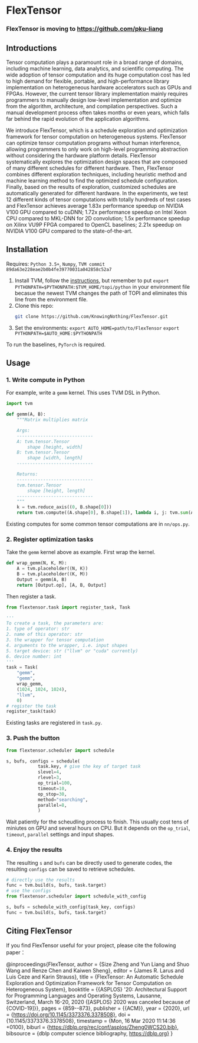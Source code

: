 # FlexTensor

### FlexTensor is moving to https://github.com/pku-liang

## Introductions

Tensor computation plays a paramount role in a broad range
of domains, including machine learning, data analytics, and
scientific computing. The wide adoption of tensor computation
and its huge computation cost has led to high demand
for flexible, portable, and high-performance library implementation
on heterogeneous hardware accelerators such
as GPUs and FPGAs. However, the current tensor library
implementation mainly requires programmers to manually
design low-level implementation and optimize from the algorithm,
architecture, and compilation perspectives. Such
a manual development process often takes months or even
years, which falls far behind the rapid evolution of the application
algorithms.

We introduce FlexTensor, which is a schedule
exploration and optimization framework for tensor computation
on heterogeneous systems. FlexTensor can optimize
tensor computation programs without human interference,
allowing programmers to only work on high-level programming
abstraction without considering the hardware platform
details. FlexTensor systematically explores the optimization
design spaces that are composed of many different schedules
for different hardware. Then, FlexTensor combines different
exploration techniques, including heuristic method and 
machine learning method to find the optimized schedule
configuration. Finally, based on the results of exploration,
customized schedules are automatically generated for different
hardware. In the experiments, we test 12 different kinds
of tensor computations with totally hundreds of test cases
and FlexTensor achieves average 1.83x performance speedup
on NVIDIA V100 GPU compared to cuDNN; 1.72x performance
speedup on Intel Xeon CPU compared to MKL-DNN
for 2D convolution; 1.5x performance speedup on Xilinx
VU9P FPGA compared to OpenCL baselines; 2.21x speedup
on NVIDIA V100 GPU compared to the state-of-the-art.


## Installation

Requires: `Python 3.5+`, `Numpy`, `TVM commit 89da63e228eae2b0b4fe39770031a042858c52a7`

1. Install TVM, follow the [instructions](https://docs.tvm.ai/install/from_source.html), but remember to put `export PYTHONPATH=$PYTHONPATH:$TVM_HOME/topi/python` in your environment file becasue the newest TVM changes the path of TOPI and eliminates this line from the environment file.
2. Clone this repo:
   ```sh
   git clone https://github.com/KnowingNothing/FlexTensor.git
   ```
3. Set the environments:
   `export AUTO_HOME=path/to/FlexTensor`
   `export PYTHONPATH=$AUTO_HOME:$PYTHONPATH`

To run the baselines, `PyTorch` is required.



## Usage

### 1. Write compute in Python

For example, write a `gemm` kernel.
This uses TVM DSL in Python.
```python
import tvm

def gemm(A, B):
    """Matrix multiplies matrix

    Args:
    -----------------------------
    A: tvm.tensor.Tensor
        shape [height, width]
    B: tvm.tensor.Tensor
        shape [width, length]
    -----------------------------

    Returns:
    -----------------------------
    tvm.tensor.Tensor
        shape [height, length]
    -----------------------------
    """
    k = tvm.reduce_axis((0, B.shape[0]))
    return tvm.compute((A.shape[0], B.shape[1]), lambda i, j: tvm.sum(A[i, k] * B[k, j], axis=k))
```
Existing computes for some common tensor computations are in `nn/ops.py`.

### 2. Register optimization tasks
Take the `gemm` kernel above as example.
First wrap the kernel.

```python
def wrap_gemm(N, K, M):
    A = tvm.placeholder((N, K))
    B = tvm.placeholder((K, M))
    Output = gemm(A, B)
    return [Output.op], [A, B, Output]
```
Then register a task.
```python
from flextensor.task import register_task, Task

'''
To create a task, the parameters are:
1. type of operator: str
2. name of this operator: str
3. the wrapper for tensor computation
4. arguments to the wrapper, i.e. input shapes
5. target device: str ("llvm" or "cuda" currently)
6. device number: int
'''
task = Task(
    "gemm", 
    "gemm", 
    wrap_gemm, 
    (1024, 1024, 1024), 
    "llvm", 
    0)
# register the task
register_task(task)
```

Existing tasks are registered in `task.py`.

### 3. Push the button

```python
from flextensor.scheduler import schedule

s, bufs, configs = schedule(
            task.key, # give the key of target task
            slevel=4,
            rlevel=3,
            op_trial=100, 
            timeout=10, 
            op_stop=30, 
            method="searching", 
            parallel=8,
            )
```
Wait patiently for the scheudling process to finish. This usually cost tens of miniutes on GPU and several hours on CPU. But it depends on the `op_trial`, `timeout`, `parallel` settings and input shapes.

### 4. Enjoy the results

The resulting `s` and `bufs` can be directly used to generate codes, the resulting `configs` can be saved to retrieve schedules.

```python
# directly use the results
func = tvm.build(s, bufs, task.target)
# use the configs
from flextensor.scheduler import schedule_with_config

s, bufs = schedule_with_config(task_key, configs)
func = tvm.build(s, bufs, task.target)
```

## Citing FlexTensor
If you find FlexTensor useful for your project, please cite the following paper：

@inproceedings{FlexTensor,
  author    = {Size Zheng and
               Yun Liang and
               Shuo Wang and
               Renze Chen and
               Kaiwen Sheng},
  editor    = {James R. Larus and
               Luis Ceze and
               Karin Strauss},
  title     = {FlexTensor: An Automatic Schedule Exploration and Optimization Framework
               for Tensor Computation on Heterogeneous System},
  booktitle = {{ASPLOS} '20: Architectural Support for Programming Languages and
               Operating Systems, Lausanne, Switzerland, March 16-20, 2020 {[ASPLOS}
               2020 was canceled because of {COVID-19]}},
  pages     = {859--873},
  publisher = {{ACM}},
  year      = {2020},
  url       = {https://doi.org/10.1145/3373376.3378508},
  doi       = {10.1145/3373376.3378508},
  timestamp = {Mon, 16 Mar 2020 11:14:36 +0100},
  biburl    = {https://dblp.org/rec/conf/asplos/Zheng0WCS20.bib},
  bibsource = {dblp computer science bibliography, https://dblp.org}
}
